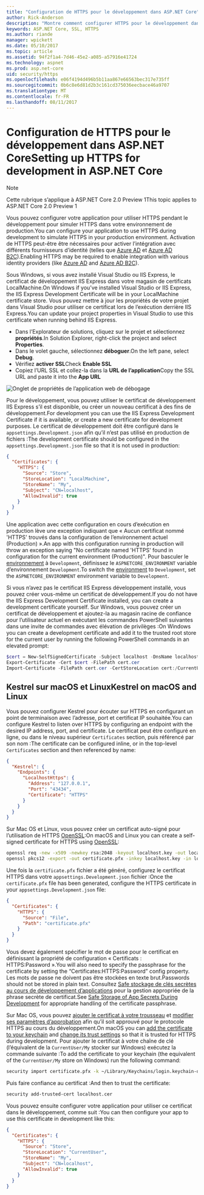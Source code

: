 ```yaml
---
title: "Configuration de HTTPS pour le développement dans ASP.NET Core"
author: Rick-Anderson
description: "Montre comment configurer HTTPS pour le développement dans ASP.NET 2.0 de base."
keywords: ASP.NET Core, SSL, HTTPS
ms.author: riande
manager: wpickett
ms.date: 05/10/2017
ms.topic: article
ms.assetid: 94f2f1a4-7d46-45e2-a085-a57916e41724
ms.technology: aspnet
ms.prod: asp.net-core
uid: security/https
ms.openlocfilehash: e06f4194d496b5b11aa867e66563bec317e735ff
ms.sourcegitcommit: 0b6c8e6d81d2b3c161cd375036eecbace46a9707
ms.translationtype: MT
ms.contentlocale: fr-FR
ms.lasthandoff: 08/11/2017
---
```

# <a name="setting-up-https-for-development-in-aspnet-core"></a><span data-ttu-id="2328c-104">Configuration de HTTPS pour le développement dans ASP.NET Core</span><span class="sxs-lookup"><span data-stu-id="2328c-104">Setting up HTTPS for development in ASP.NET Core</span></span>

> [!NOTE] 
> <span data-ttu-id="2328c-105">Cette rubrique s’applique à ASP.NET Core 2.0 Preview 1</span><span class="sxs-lookup"><span data-stu-id="2328c-105">This topic applies to ASP.NET Core 2.0 Preview 1</span></span>

<span data-ttu-id="2328c-106">Vous pouvez configurer votre application pour utiliser HTTPS pendant le développement pour simuler HTTPS dans votre environnement de production.</span><span class="sxs-lookup"><span data-stu-id="2328c-106">You can configure your application to use HTTPS during development to simulate HTTPS in your production environment.</span></span> <span data-ttu-id="2328c-107">Activation de HTTPS peut-être être nécessaires pour activer l’intégration avec différents fournisseurs d’identité (telles que [Azure AD](https://azure.microsoft.com/services/active-directory) et [Azure AD B2C](https://azure.microsoft.com/services/active-directory-b2c)).</span><span class="sxs-lookup"><span data-stu-id="2328c-107">Enabling HTTPS may be required to enable integration with various identity providers (like [Azure AD](https://azure.microsoft.com/services/active-directory) and [Azure AD B2C](https://azure.microsoft.com/services/active-directory-b2c)).</span></span>

<a name="iisxpress"></a>

<span data-ttu-id="2328c-108">Sous Windows, si vous avez installé Visual Studio ou IIS Express, le certificat de développement IIS Express dans votre magasin de certificats LocalMachine.</span><span class="sxs-lookup"><span data-stu-id="2328c-108">On Windows if you’ve installed Visual Studio or IIS Express, the IIS Express Development Certificate will be in your LocalMachine certificate store.</span></span> <span data-ttu-id="2328c-109">Vous pouvez mettre à jour les propriétés de votre projet dans Visual Studio pour utiliser ce certificat lors de l’exécution derrière IIS Express.</span><span class="sxs-lookup"><span data-stu-id="2328c-109">You can update your project properties in Visual Studio to use this certificate when running behind IIS Express.</span></span>

   * <span data-ttu-id="2328c-110">Dans l’Explorateur de solutions, cliquez sur le projet et sélectionnez **propriétés**.</span><span class="sxs-lookup"><span data-stu-id="2328c-110">In Solution Explorer, right-click the project and select **Properties**.</span></span>
   * <span data-ttu-id="2328c-111">Dans le volet gauche, sélectionnez **déboguer**.</span><span class="sxs-lookup"><span data-stu-id="2328c-111">On the left pane, select **Debug**.</span></span>
   * <span data-ttu-id="2328c-112">Vérifiez **activer SSL**</span><span class="sxs-lookup"><span data-stu-id="2328c-112">Check **Enable SSL**</span></span>
   * <span data-ttu-id="2328c-113">Copiez l’URL SSL et collez-la dans la **URL de l’application**</span><span class="sxs-lookup"><span data-stu-id="2328c-113">Copy the SSL URL and paste it into the **App URL**</span></span>

![Onglet de propriétés de l’application web de débogage](enforcing-ssl/_static/ssl.png)

<span data-ttu-id="2328c-115">Pour le développement, vous pouvez utiliser le certificat de développement IIS Express s’il est disponible, ou créer un nouveau certificat à des fins de développement.</span><span class="sxs-lookup"><span data-stu-id="2328c-115">For development you can use the IIS Express Development Certificate if it is available, or create a new certificate for development purposes.</span></span> <span data-ttu-id="2328c-116">Le certificat de développement doit être configuré dans le `appsettings.Development.json` afin qu’il n’est pas utilisé en production de fichiers :</span><span class="sxs-lookup"><span data-stu-id="2328c-116">The development certificate should be configured in the `appsettings.Development.json` file so that it is not used in production:</span></span>

```json
{
  "Certificates": {
    "HTTPS": {
      "Source": "Store",
      "StoreLocation": "LocalMachine",
      "StoreName": "My",
      "Subject": "CN=localhost",
      "AllowInvalid": true
    }
  }
}
```

<span data-ttu-id="2328c-117">Une application avec cette configuration en cours d’exécution en production lève une exception indiquant que « Aucun certificat nommé 'HTTPS' trouvés dans la configuration de l’environnement actuel (Production) ».</span><span class="sxs-lookup"><span data-stu-id="2328c-117">An app with this configuration running in production will throw an exception saying "No certificate named 'HTTPS' found in configuration for the current environment (Production)".</span></span> <span data-ttu-id="2328c-118">Pour basculer le [environnement](xref:fundamentals/environments) à `Development`, définissez le `ASPNETCORE_ENVIRONMENT` variable d’environnement `Development`.</span><span class="sxs-lookup"><span data-stu-id="2328c-118">To switch the [environment](xref:fundamentals/environments) to `Development`, set the `ASPNETCORE_ENVIRONMENT` environment variable to `Development`.</span></span>

<span data-ttu-id="2328c-119">Si vous n’avez pas le certificat IIS Express développement installé, vous pouvez créer vous-même un certificat de développement.</span><span class="sxs-lookup"><span data-stu-id="2328c-119">If you do not have the IIS Express Development Certificate installed, you can create a development certificate yourself.</span></span> <span data-ttu-id="2328c-120">Sur Windows, vous pouvez créer un certificat de développement et ajoutez-la au magasin racine de confiance pour l’utilisateur actuel en exécutant les commandes PowerShell suivantes dans une invite de commandes avec élévation de privilèges :</span><span class="sxs-lookup"><span data-stu-id="2328c-120">On Windows you can create a development certificate and add it to the trusted root store for the current user by running the following PowerShell commands in an elevated prompt:</span></span>

```powershell
$cert = New-SelfSignedCertificate -Subject localhost -DnsName localhost -FriendlyName "ASP.NET Core Development" -KeyUsage DigitalSignature -TextExtension @("2.5.29.37={text}1.3.6.1.5.5.7.3.1") 
Export-Certificate -Cert $cert -FilePath cert.cer
Import-Certificate -FilePath cert.cer -CertStoreLocation cert:/CurrentUser/Root
```

<a name="OpenSSL"></a>

## <a name="kestrel-on--macos-and-linux"></a><span data-ttu-id="2328c-121">Kestrel sur macOS et Linux</span><span class="sxs-lookup"><span data-stu-id="2328c-121">Kestrel on  macOS and Linux</span></span>

<span data-ttu-id="2328c-122">Vous pouvez configurer Kestrel pour écouter sur HTTPS en configurant un point de terminaison avec l’adresse, port et certificat IP souhaitée.</span><span class="sxs-lookup"><span data-stu-id="2328c-122">You can  configure Kestrel to listen over HTTPS by configuring an endpoint with the desired IP address, port, and certificate.</span></span> <span data-ttu-id="2328c-123">Le certificat peut être configuré en ligne, ou dans le niveau supérieur `Certificates` section, puis référencé par son nom :</span><span class="sxs-lookup"><span data-stu-id="2328c-123">The certificate can be configured inline, or in the top-level `Certificates` section and then referenced by name:</span></span>

```json
{
  "Kestrel": {
    "Endpoints": {
      "LocalhostHttps": {
        "Address": "127.0.0.1",
        "Port": "43434",
        "Certificate": "HTTPS"
      }
    }
  }
}

```

<span data-ttu-id="2328c-124">Sur Mac OS et Linux, vous pouvez créer un certificat auto-signé pour l’utilisation de HTTPS [OpenSSL](https://www.openssl.org/):</span><span class="sxs-lookup"><span data-stu-id="2328c-124">On macOS and Linux you can create a self-signed certificate for HTTPS using [OpenSSL](https://www.openssl.org/):</span></span>

```bash
openssl req -new -x509 -newkey rsa:2048 -keyout localhost.key -out localhost.cer -days 365 -subj /CN=localhost
openssl pkcs12 -export -out certificate.pfx -inkey localhost.key -in localhost.cer
```

<span data-ttu-id="2328c-125">Une fois la `certificate.pfx` fichier a été généré, configurez le certificat HTTPS dans votre `appsettings.Development.json` fichier :</span><span class="sxs-lookup"><span data-stu-id="2328c-125">Once the `certificate.pfx` file has been generated, configure the HTTPS certificate in your `appsettings.Development.json` file:</span></span>

```json
{
  "Certificates": {
    "HTTPS": {
      "Source": "File",
      "Path": "certificate.pfx"
    }
  }
}
```

<span data-ttu-id="2328c-126">Vous devez également spécifier le mot de passe pour le certificat en définissant la propriété de configuration « Certificats : HTTPS:Password ».</span><span class="sxs-lookup"><span data-stu-id="2328c-126">You will also need to specify the passphrase for the certificate by setting the “Certificates:HTTPS:Password” config property.</span></span> <span data-ttu-id="2328c-127">Les mots de passe ne doivent pas être stockées en texte brut.</span><span class="sxs-lookup"><span data-stu-id="2328c-127">Passwords should not be stored in plain text.</span></span> <span data-ttu-id="2328c-128">Consultez [Safe stockage de clés secrètes au cours de développement d’applications](app-secrets.md) pour la gestion appropriée de la phrase secrète de certificat.</span><span class="sxs-lookup"><span data-stu-id="2328c-128">See [Safe Storage of App Secrets During Development](app-secrets.md) for appropriate handling of the certificate passphrase.</span></span>

<span data-ttu-id="2328c-129">Sur Mac OS, vous pouvez [ajouter le certificat à votre trousseau](https://support.apple.com/kb/PH20129?locale=en_US) et [modifier ses paramètres d’approbation](https://support.apple.com/kb/PH20127?locale=en_US&viewlocale=en_US) afin qu’il soit approuvé pour le protocole HTTPS au cours du développement.</span><span class="sxs-lookup"><span data-stu-id="2328c-129">On macOS you can [add the certificate to your keychain](https://support.apple.com/kb/PH20129?locale=en_US) and [change its trust settings](https://support.apple.com/kb/PH20127?locale=en_US&viewlocale=en_US) so that it is trusted for HTTPS during development.</span></span> <span data-ttu-id="2328c-130">Pour ajouter le certificat à votre chaîne de clé (l’équivalent de la `CurrentUser/My` stocker sur Windows) exécutez la commande suivante :</span><span class="sxs-lookup"><span data-stu-id="2328c-130">To add the certificate to your keychain (the equivalent of the `CurrentUser/My` store on Windows) run the following command:</span></span>

```bash
security import certificate.pfx -k ~/Library/Keychains/login.keychain-db
```

<span data-ttu-id="2328c-131">Puis faire confiance au certificat :</span><span class="sxs-lookup"><span data-stu-id="2328c-131">And then to trust the certificate:</span></span>

```bash
security add-trusted-cert localhost.cer
```

<span data-ttu-id="2328c-132">Vous pouvez ensuite configurer votre application pour utiliser ce certificat dans le développement, comme suit :</span><span class="sxs-lookup"><span data-stu-id="2328c-132">You can then configure your app to use this certificate in development like this:</span></span>

```json
{
  "Certificates": {
    "HTTPS": {
      "Source": "Store",
      "StoreLocation": "CurrentUser",
      "StoreName": "My",
      "Subject": "CN=localhost",
      "AllowInvalid": true
    }
  }
}
```
